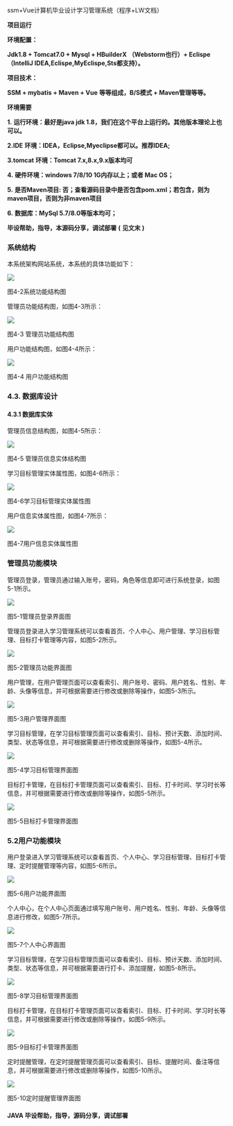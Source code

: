 ssm+Vue计算机毕业设计学习管理系统（程序+LW文档）

**项目运行**

**环境配置：**

**Jdk1.8 + Tomcat7.0 + Mysql + HBuilderX** **（Webstorm也行）+ Eclispe（IntelliJ
IDEA,Eclispe,MyEclispe,Sts都支持）。**

**项目技术：**

**SSM + mybatis + Maven + Vue** **等等组成，B/S模式 + Maven管理等等。**

**环境需要**

**1.** **运行环境：最好是java jdk 1.8，我们在这个平台上运行的。其他版本理论上也可以。**

**2.IDE** **环境：IDEA，Eclipse,Myeclipse都可以。推荐IDEA;**

**3.tomcat** **环境：Tomcat 7.x,8.x,9.x版本均可**

**4.** **硬件环境：windows 7/8/10 1G内存以上；或者 Mac OS；**

**5.** **是否Maven项目: 否；查看源码目录中是否包含pom.xml；若包含，则为maven项目，否则为非maven项目**

**6.** **数据库：MySql 5.7/8.0等版本均可；**

**毕设帮助，指导，本源码分享，调试部署** **(** **见文末** **)**

### 系统结构

本系统架构网站系统，本系统的具体功能如下：

![](./res/c0589ab146fb40c69eaa7ec74cd85e26.png)

图4-2系统功能结构图

管理员功能结构图，如图4-3所示：

![](./res/67947ad9c017423d9df5935d5d948ecc.png)

图4-3 管理员功能结构图

用户功能结构图，如图4-4所示：

![](./res/d281003641514d078aa8ddc477c51867.png)

图4-4 用户功能结构图

### 4.3. 数据库设计

#### 4.3.1 数据库实体

管理员信息结构图，如图4-5所示：

![](./res/69ce4ce2a3114abb809b30a5bb45293f.png)

图4-5 管理员信息实体结构图

学习目标管理实体属性图，如图4-6所示：

![](./res/b9a798ab7b8d437583531c74fba15771.png)

图4-6学习目标管理实体属性图

用户信息实体属性图，如图4-7所示：

![](./res/83d96b74d6f8427985eb6009c81e78d2.png)

图4-7用户信息实体属性图

### 管理员功能模块

管理员登录，管理员通过输入账号，密码，角色等信息即可进行系统登录，如图5-1所示。

![](./res/1a465ef554a04fcb9e577c5224958974.png)

图5-1管理员登录界面图

管理员登录进入学习管理系统可以查看首页、个人中心、用户管理、学习目标管理、目标打卡管理等内容，如图5-2所示。

![](./res/56918c72199e4be093c89ddf05dab3cf.png)

图5-2管理员功能界面图

用户管理，在用户管理页面可以查看索引、用户账号、密码、用户姓名、性别、年龄、头像等信息，并可根据需要进行修改或删除等操作，如图5-3所示。

![](./res/82db7da2520741a29a48ed375596c903.png)

图5-3用户管理界面图

学习目标管理，在学习目标管理页面可以查看索引、目标、预计天数、添加时间、类型、状态等信息，并可根据需要进行修改或删除等操作，如图5-4所示。

![](./res/2686515c79934671a1f0aff8836f497e.png)

图5-4学习目标管理界面图

目标打卡管理，在目标打卡管理页面可以查看索引、目标、打卡时间、学习时长等信息，并可根据需要进行修改或删除等操作，如图5-5所示。

![](./res/d114bb1ee50d47d3a1563d9a054eb2cc.png)

图5-5目标打卡管理界面图

### 5.2用户功能模块

用户登录进入学习管理系统可以查看首页、个人中心、学习目标管理、目标打卡管理、定时提醒管理等内容，如图5-6所示。

![](./res/85ccc9ec857b46e483bb784e6ae55eb8.png)

图5-6用户功能界面图

个人中心，在个人中心页面通过填写用户账号、用户姓名、性别、年龄、头像等信息进行修改，如图5-7所示。

![](./res/9aefddaae68c474288096f13fadeac1c.png)

图5-7个人中心界面图

学习目标管理，在学习目标管理页面可以查看索引、目标、预计天数、添加时间、类型、状态等信息，并可根据需要进行打卡、添加提醒，如图5-8所示。

![](./res/59093572cf71411a92f5f27104ededaa.png)

图5-8学习目标管理界面图

目标打卡管理，在目标打卡管理页面可以查看索引、目标、打卡时间、学习时长等信息，并可根据需要进行修改或删除等操作，如图5-9所示。

![](./res/5ae9b11180424eaab5865a2915316fcf.png)

图5-9目标打卡管理界面图

定时提醒管理，在定时提醒管理页面可以查看索引、目标、提醒时间、备注等信息，并可根据需要进行修改或删除等操作，如图5-10所示。

![](./res/954120bb50d04232b3199b2ba059da64.png)

图5-10定时提醒管理界面图

#### **JAVA** **毕设帮助，指导，源码分享，调试部署**


